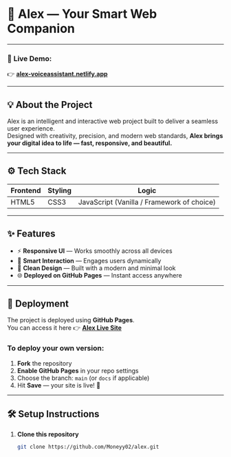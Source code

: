 # 🌟 **Alex — Your Smart Web Companion**

---

### 🚀 **Live Demo:**  
👉 [**alex-voiceassistant.netlify.app**](https://alex-voiceassistant.netlify.app/)

---

## 💡 **About the Project**

Alex is an intelligent and interactive web project built to deliver a seamless user experience.  
Designed with creativity, precision, and modern web standards, **Alex brings your digital idea to life — fast, responsive, and beautiful.**

---

## ⚙️ **Tech Stack**

| **Frontend** | **Styling** | **Logic** |
|---------------|-------------|------------|
| HTML5 | CSS3 | JavaScript (Vanilla / Framework of choice) |

---

## ✨ **Features**

- ⚡ **Responsive UI** — Works smoothly across all devices  
- 🧠 **Smart Interaction** — Engages users dynamically  
- 🎨 **Clean Design** — Built with a modern and minimal look  
- 🌐 **Deployed on GitHub Pages** — Instant access anywhere  

---

## 🚀 **Deployment**

The project is deployed using **GitHub Pages**.  
You can access it here 👉 [**Alex Live Site**](https://alex-voiceassistant.netlify.app/)

### To deploy your own version:
1. **Fork** the repository  
2. **Enable GitHub Pages** in your repo settings  
3. Choose the branch: `main` (or `docs` if applicable)  
4. Hit **Save** — your site is live! 🚀  

---

## 🛠️ **Setup Instructions**

1. **Clone this repository**  
   ```bash
   git clone https://github.com/Moneyy02/alex.git

